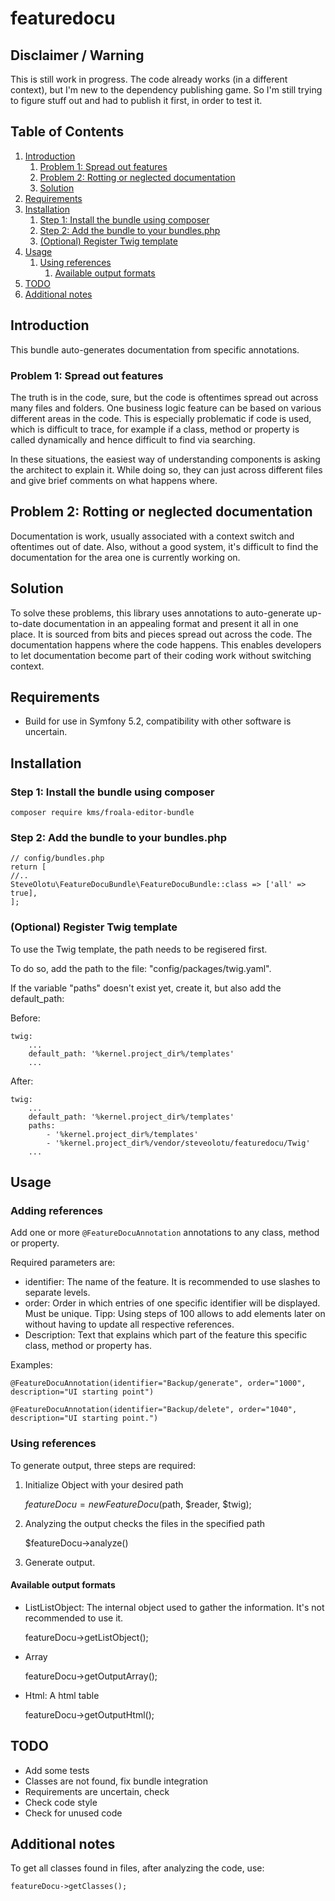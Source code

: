 # featuredocu

## Disclaimer / Warning

This is still work in progress. The code already works (in a different context), but I'm new to the dependency publishing game. So I'm still trying to figure stuff out and had to publish it first, in order to test it.

## Table of Contents

1. [Introduction](#introduction)
    1. [Problem 1: Spread out features](#problem-1-spread-out-features)
    1. [Problem 2: Rotting or neglected documentation](#problem-2-rotting-or-neglected-documentation)
    1. [Solution](#solution)
1. [Requirements](#requirements)
1. [Installation](#installation)
    1. [Step 1: Install the bundle using composer](#step-1-install-the-bundle-using-composer)
    1. [Step 2: Add the bundle to your bundles.php](#step-2-add-the-bundle-to-your-bundles.php)
    1. [(Optional) Register Twig template](#optional-register-twig-template)
1. [Usage](#usage)
    1. [Using references](#using-references)
        1. [Available output formats](#available-output-formats)
1. [TODO](#todo)
1. [Additional notes](#additional-notes)

## Introduction

This bundle auto-generates documentation from specific annotations.

### Problem 1: Spread out features

The truth is in the code, sure, but the code is oftentimes spread out across many files and folders. One business logic feature can be based on various different areas in the code. This is especially problematic if code is used, which is difficult to trace, for example if a class, method or property is called dynamically and hence difficult to find via searching.

In these situations, the easiest way of understanding components is asking the architect to explain it. While doing so, they can just across different files and give brief comments on what happens where.

## Problem 2: Rotting or neglected documentation

Documentation is work, usually associated with a context switch and oftentimes out of date. Also, without a good system, it's difficult to find the documentation for the area one is currently working on.

## Solution

To solve these problems, this library uses annotations to auto-generate up-to-date documentation in an appealing format and present it all in one place. It is sourced from bits and pieces spread out across the code. The documentation happens where the code happens. This enables developers to let documentation become part of their coding work without switching context.

## Requirements

- Build for use in Symfony 5.2, compatibility with other software is uncertain.

## Installation

### Step 1: Install the bundle using composer

    composer require kms/froala-editor-bundle

### Step 2: Add the bundle to your bundles.php

    // config/bundles.php
    return [
    //..
    SteveOlotu\FeatureDocuBundle\FeatureDocuBundle::class => ['all' => true],
    ];

### (Optional) Register Twig template

To use the Twig template, the path needs to be regisered first.

To do so, add the path to the file: "config/packages/twig.yaml".

If the variable "paths" doesn't exist yet, create it, but also add the default_path:

Before:

    twig:
        ...
        default_path: '%kernel.project_dir%/templates'
        ...

After:

    twig:
        ...
        default_path: '%kernel.project_dir%/templates'
        paths:
            - '%kernel.project_dir%/templates'
            - '%kernel.project_dir%/vendor/steveolotu/featuredocu/Twig'
        ...

## Usage

### Adding references

Add one or more `@FeatureDocuAnnotation` annotations to any class, method or property.

Required parameters are:
- identifier: The name of the feature. It is recommended to use slashes to separate levels.
- order: Order in which entries of one specific identifier will be displayed. Must be unique.
  Tipp: Using steps of 100 allows to add elements later on without having to update all respective references.
- Description: Text that explains which part of the feature this specific class, method or property has.

Examples:

    @FeatureDocuAnnotation(identifier="Backup/generate", order="1000", description="UI starting point")

    @FeatureDocuAnnotation(identifier="Backup/delete", order="1040", description="UI starting point.")

### Using references

To generate output, three steps are required:

1. Initialize Object with your desired path
    
    $featureDocu = new FeatureDocu($path, $reader, $twig);

2. Analyzing the output checks the files in the specified path

    $featureDocu->analyze()

3. Generate output.

#### Available output formats

- ListListObject: The internal object used to gather the information. It's not recommended to use it.

    featureDocu->getListObject();

- Array

    featureDocu->getOutputArray();

- Html: A html table

    featureDocu->getOutputHtml();

## TODO

- Add some tests
- Classes are not found, fix bundle integration
- Requirements are uncertain, check
- Check code style
- Check for unused code

## Additional notes

To get all classes found in files, after analyzing the code, use:

    featureDocu->getClasses();
